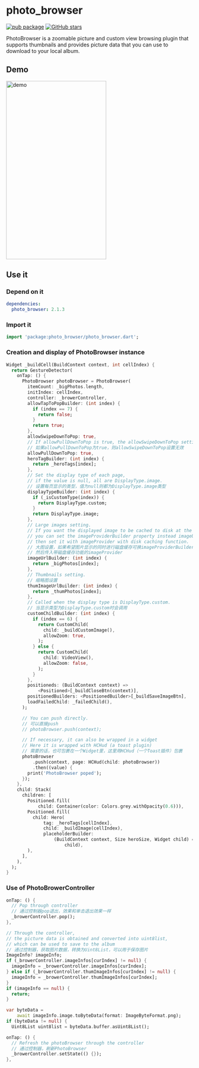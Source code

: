 # photo_browser

[![pub package](https://img.shields.io/pub/v/photo_browser.svg)](https://pub.dartlang.org/packages/photo_browser)
[![GitHub stars](https://img.shields.io/github/stars/chenhongchen/photo_browser.svg?style=social&label=Stars)](https://github.com/chenhongchen/photo_browser)

PhotoBrowser is a zoomable picture and custom view browsing plugin that supports thumbnails and provides picture data that you can use to download to your local album.

## Demo

<img src="https://github.com/chenhongchen/test_photos_lib/raw/master/gif/photo_browser_3.gif" width="270" height="480" alt="demo"/>

## Use it

### Depend on it

```yaml
dependencies:
  photo_browser: 2.1.3
```

### Import it

```dart
import 'package:photo_browser/photo_browser.dart';
```

### Creation and display of PhotoBrowser instance

```dart
Widget _buildCell(BuildContext context, int cellIndex) {
  return GestureDetector(
    onTap: () {
      PhotoBrowser photoBrowser = PhotoBrowser(
        itemCount: _bigPhotos.length,
        initIndex: cellIndex,
        controller: _browerController,
        allowTapToPopBuilder: (int index) {
          if (index == 7) {
            return false;
          }
          return true;
        },
        allowSwipeDownToPop: true,
        // If allowPullDownToPop is true, the allowSwipeDownToPop setting is invalid.
        // 如果allowPullDownToPop为true，则allowSwipeDownToPop设置无效
        allowPullDownToPop: true,
        heroTagBuilder: (int index) {
          return _heroTags[index];
        },
        // Set the display type of each page,
        // if the value is null, all are DisplayType.image.
        // 设置每页显示的类型，值为null则都为DisplayType.image类型
        displayTypeBuilder: (int index) {
          if (_isCustomType(index)) {
            return DisplayType.custom;
          }
          return DisplayType.image;
        },
        // Large images setting.
        // If you want the displayed image to be cached to disk at the same time,
        // you can set the imageProviderBuilder property instead imageUrlBuilder,
        // then set it with imageProvider with disk caching function.
        // 大图设置，如果希望图片显示的同时进行磁盘缓存可换imageProviderBuilder属性设置，
        // 然后传入带磁盘缓存功能的imageProvider
        imageUrlBuilder: (int index) {
          return _bigPhotos[index];
        },
        // Thumbnails setting.
        // 缩略图设置
        thumImageUrlBuilder: (int index) {
          return _thumPhotos[index];
        },
        // Called when the display type is DisplayType.custom.
        // 当显示类型为DisplayType.custom时会调用
        customChildBuilder: (int index) {
          if (index == 6) {
            return CustomChild(
              child: _buildCustomImage(),
              allowZoom: true,
            );
          } else {
            return CustomChild(
              child: VideoView(),
              allowZoom: false,
            );
          }
        },
        positioneds: (BuildContext context) =>
            <Positioned>[_buildCloseBtn(context)],
        positionedBuilders: <PositionedBuilder>[_buildSaveImageBtn],
        loadFailedChild: _failedChild(),
      );

      // You can push directly.
      // 可以直接push
      // photoBrowser.push(context);

      // If necessary, it can also be wrapped in a widget
      // Here it is wrapped with HCHud (a toast plugin)
      // 需要的话，也可包裹在一个Widget里，这里用HCHud（一个Toast插件）包裹
      photoBrowser
          .push(context, page: HCHud(child: photoBrowser))
          .then((value) {
        print('PhotoBrowser poped');
      });
    },
    child: Stack(
      children: [
        Positioned.fill(
            child: Container(color: Colors.grey.withOpacity(0.6))),
        Positioned.fill(
          child: Hero(
              tag: _heroTags[cellIndex],
              child: _buildImage(cellIndex),
              placeholderBuilder:
                  (BuildContext context, Size heroSize, Widget child) =>
                      child),
        ),
      ],
    ),
  );
}
```

### Use of PhotoBrowerController

```dart
onTap: () {
  // Pop through controller
  // 通过控制器pop退出，效果和单击退出效果一样
  _browerController.pop();
},
```

```dart
// Through the controller,
// the picture data is obtained and converted into uint8list,
// which can be used to save to the album
// 通过控制器，获取图片数据，转换为Uint8List，可以用于保存图片
ImageInfo? imageInfo;
if (_browerController.imageInfos[curIndex] != null) {
  imageInfo = _browerController.imageInfos[curIndex];
} else if (_browerController.thumImageInfos[curIndex] != null) {
  imageInfo = _browerController.thumImageInfos[curIndex];
}
if (imageInfo == null) {
  return;
}

var byteData =
    await imageInfo.image.toByteData(format: ImageByteFormat.png);
if (byteData != null) {
  Uint8List uint8list = byteData.buffer.asUint8List();
```

```dart
onTap: () {
  // Refresh the photoBrowser through the controller
  // 通过控制器，刷新PhotoBrowser
  _browerController.setState(() {});
},
```